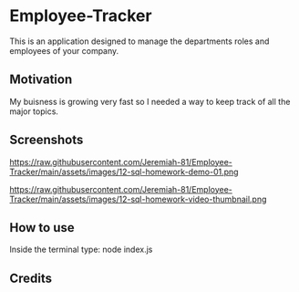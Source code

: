# Employee-Tracker

This is an application designed to manage the departments roles and employees of your company.

## Motivation

My buisness is growing very fast so I needed a way to keep track of all the major topics.

## Screenshots

https://raw.githubusercontent.com/Jeremiah-81/Employee-Tracker/main/assets/images/12-sql-homework-demo-01.png

https://raw.githubusercontent.com/Jeremiah-81/Employee-Tracker/main/assets/images/12-sql-homework-video-thumbnail.png

## How to use

Inside the terminal type: node index.js

## Credits

